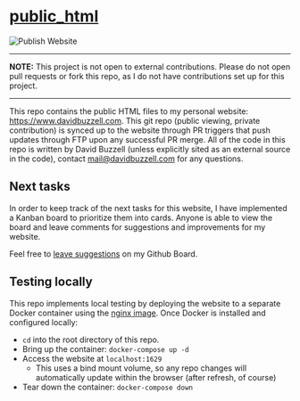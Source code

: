 # [public_html](https://github.com/xhamyd/public_html)

![Publish Website](https://github.com/xhamyd/public_html/workflows/Publish%20Website/badge.svg?branch=master)

-----

**NOTE:** This project is not open to external contributions. Please do
not open pull requests or fork this repo, as I do not have contributions
set up for this project.

-----

This repo contains the public HTML files to my personal website:
<https://www.davidbuzzell.com>. This git repo (public viewing, private
contribution) is synced up to the website through PR triggers that push
updates through FTP upon any successful PR merge. All of the code in
this repo is written by David Buzzell (unless explicitly sited as an
external source in the code), contact [mail@davidbuzzell.com](mailto:mail@davidbuzzell.com)
for any questions.

## Next tasks

In order to keep track of the next tasks for this website, I have implemented
a Kanban board to prioritize them into cards. Anyone is able to view the
board and leave comments for suggestions and improvements for my website.

Feel free to [leave suggestions](https://github.com/xhamyd/public_html/issues/33)
on my Github Board.

## Testing locally

This repo implements local testing by deploying the website to a separate
Docker container using the [nginx image](https://hub.docker.com/_/nginx).
Once Docker is installed and configured locally:

* `cd` into the root directory of this repo.
* Bring up the container: `docker-compose up -d`
* Access the website at `localhost:1629`
  * This uses a bind mount volume, so any repo changes will automatically
  update within the browser (after refresh, of course)
* Tear down the container: `docker-compose down`
